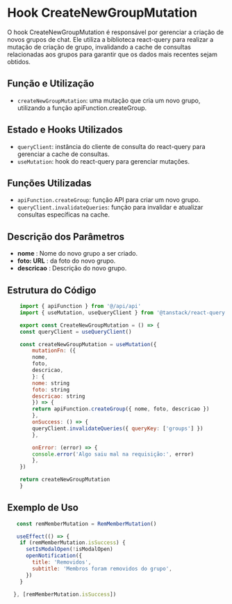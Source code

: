 # **Hook CreateNewGroupMutation**
O hook CreateNewGroupMutation é responsável por gerenciar a criação de novos grupos de chat. Ele utiliza a biblioteca react-query para realizar a mutação de criação de grupo, invalidando a cache de consultas relacionadas aos grupos para garantir que os dados mais recentes sejam obtidos.

## **Função e Utilização**
- `createNewGroupMutation`:  uma mutação que cria um novo grupo, utilizando a função apiFunction.createGroup.
## **Estado e Hooks Utilizados**
- `queryClient`:  instância do cliente de consulta do react-query para gerenciar a cache de consultas.
- `useMutation`:  hook do react-query para gerenciar mutações.

## **Funções Utilizadas**
- `apiFunction.createGroup`:   função API para criar um novo grupo.
- `queryClient.invalidateQueries`:   função para invalidar e atualizar consultas específicas na cache.
  
## **Descrição dos Parâmetros**
- **nome** : Nome do novo grupo a ser criado.
- **foto: URL** : da foto do novo grupo.
- **descricao** : Descrição do novo grupo.

## **Estrutura do Código**
```javascript
    import { apiFunction } from '@/api/api'
    import { useMutation, useQueryClient } from '@tanstack/react-query'

    export const CreateNewGroupMutation = () => {
    const queryClient = useQueryClient()

    const createNewGroupMutation = useMutation({
        mutationFn: ({
        nome,
        foto,
        descricao,
        }: {
        nome: string
        foto: string
        descricao: string
        }) => {
        return apiFunction.createGroup({ nome, foto, descricao })
        },
        onSuccess: () => {
        queryClient.invalidateQueries({ queryKey: ['groups'] })
        },

        onError: (error) => {
        console.error('Algo saiu mal na requisição:', error)
        },
    })

    return createNewGroupMutation
    }

```
## **Exemplo de Uso**
```javascript
   const remMemberMutation = RemMemberMutation()

   useEffect(() => {
    if (remMemberMutation.isSuccess) {
      setIsModalOpen(!isModalOpen)
      openNotification({
        title: 'Removidos',
        subtitle: 'Membros foram removidos do grupo',
      })
    }

  }, [remMemberMutation.isSuccess])
```
